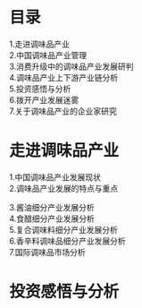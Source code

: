 # 目录
1.走进调味品产业     
2.中国调味品产业管理   
3.消费升级中的调味品产业发展研判   
4.调味品产业上下游产业链分析   
5.投资感悟与分析   
6.拨开产业发展迷雾    
7.关于调味品产业的企业家研究   

# 走进调味品产业
1.中国调味品产业发展现状   
2.调味品产业发展的特点与重点     

3.酱油细分产业发展分析    
4.食醋细分产业发展分析    
5.复合调味料细分产业发展分析     
6.香辛料调味品细分产业发展分析    
7.国际调味品市场分析     
 
# 投资感悟与分析    
